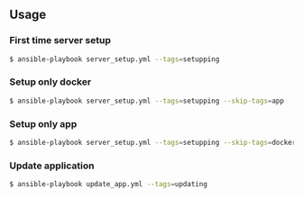 ## Usage

### First time server setup

```bash
$ ansible-playbook server_setup.yml --tags=setupping
```

### Setup only docker

```bash
$ ansible-playbook server_setup.yml --tags=setupping --skip-tags=app
```

### Setup only app

```bash
$ ansible-playbook server_setup.yml --tags=setupping --skip-tags=docker
```

### Update application

```bash
$ ansible-playbook update_app.yml --tags=updating
```

